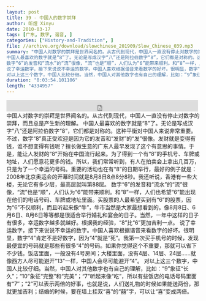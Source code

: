```yaml
---
layout: post
title: 39 - 中国人的数字崇拜
author: 昕煜 Xinyu
date: 2010-03-17
tags: [广东, 数字, 谐音, ]
categories: ["History-and-Tradition", ]
file: //archive.org/download/slowchinese_201909/Slow_Chinese_039.mp3
summary: "中国人对数字的崇拜是世界闻名的。从古代到现代，中国人一直没有停止对数字的崇拜，而且总是产生新的理解。  
中国人最喜欢的数字就是“8”了。无论是写成汉字“八”还是阿拉伯数字“8”，它们都是对称的。这种平衡对中国人来说非常重要。不过，数字“8”真正受欢迎是因为它的发音和“发财”的“发”很像。发财就是变得有钱，谁不想变得有钱呢？擅长做生意的广东人最早发现了这个有意思的事情。于是，能让人发财的“8”开始在中国流行起来。为了得到一个有“8”的手机号、车牌或地址，人们愿意花更多的钱。所以，我们常常听到，有人在拍卖会上拿出几百万，只是为了一个幸运的号码。重要的活动也在有“8”的日期举行，最好的例子就是：2008年北京奥运会的开幕时间就是8月8日8点8分8秒。我还听说，香港有一些大楼，无论它有多少层，最高层就叫第88层。  
数字“6”的发音和“流水”的“流”很像，“流”也是“顺”，人们认为“6”能带来顺利。和“8”一样，人们也希望“6”能出现在他们的电话号码、车牌或地址里面。买股票的人最希望买到有“6”的股票，因为“6”不仅顺利，而且听起来像“牛”，牛市当然是大家最想看到的。像8月8日、6月6日、8月6日等等都是很适合举行婚礼和宴会的日子。当然，一年中这样的日子有很多，幸运数字越多就越好。根据我的经验，“8”比“6”更加吉利一点。  
说了幸运数字，接下来说说不幸运的数字。中国人喜欢根据谐音来看数字的好坏。很明显，数字“4”肯定不是好数字，因为“4”就是“死”。我第一次买手机号的时候，发现最便宜的号码就是那些有很多“4”的号码。如果你觉得这个不重要，那就可以省下不少钱。饭店里面，一般没有4号房间；大楼里面，没有4层、14层、24层……就像西方人尽可能避开“13”一样，中国人会尽可能避开“4”。  
对以上这三个数字，中国人比较仔细。当然，中国人对其他数字也有自己的理解，比如：“9”象征“长久”；“10”象征“完整”和“完美”；“7”听起来像“吃”，所以有些饭店的电话号码里面有“7″；“2”可以表示两倍的好事，也就是说，人们送礼物的时候如果能送两份，那就更加吉利；结婚的时候，要在墙上挂双“喜”的“囍”字，可以让“喜”变成两倍。"
duration: "0:03:54.101106"
length: "4334957"
---
```


<iframe src="https://archive.org/embed/slowchinese_201909/Slow_Chinese_039.mp3" width="500" height="30" frameborder="0" webkitallowfullscreen="true" mozallowfullscreen="true" allowfullscreen></iframe>
中国人对数字的崇拜是世界闻名的。从古代到现代，中国人一直没有停止对数字的崇拜，而且总是产生新的理解。  
中国人最喜欢的数字就是“8”了。无论是写成汉字“八”还是阿拉伯数字“8”，它们都是对称的。这种平衡对中国人来说非常重要。不过，数字“8”真正受欢迎是因为它的发音和“发财”的“发”很像。发财就是变得有钱，谁不想变得有钱呢？擅长做生意的广东人最早发现了这个有意思的事情。于是，能让人发财的“8”开始在中国流行起来。为了得到一个有“8”的手机号、车牌或地址，人们愿意花更多的钱。所以，我们常常听到，有人在拍卖会上拿出几百万，只是为了一个幸运的号码。重要的活动也在有“8”的日期举行，最好的例子就是：2008年北京奥运会的开幕时间就是8月8日8点8分8秒。我还听说，香港有一些大楼，无论它有多少层，最高层就叫第88层。  
数字“6”的发音和“流水”的“流”很像，“流”也是“顺”，人们认为“6”能带来顺利。和“8”一样，人们也希望“6”能出现在他们的电话号码、车牌或地址里面。买股票的人最希望买到有“6”的股票，因为“6”不仅顺利，而且听起来像“牛”，牛市当然是大家最想看到的。像8月8日、6月6日、8月6日等等都是很适合举行婚礼和宴会的日子。当然，一年中这样的日子有很多，幸运数字越多就越好。根据我的经验，“8”比“6”更加吉利一点。  
说了幸运数字，接下来说说不幸运的数字。中国人喜欢根据谐音来看数字的好坏。很明显，数字“4”肯定不是好数字，因为“4”就是“死”。我第一次买手机号的时候，发现最便宜的号码就是那些有很多“4”的号码。如果你觉得这个不重要，那就可以省下不少钱。饭店里面，一般没有4号房间；大楼里面，没有4层、14层、24层……就像西方人尽可能避开“13”一样，中国人会尽可能避开“4”。  
对以上这三个数字，中国人比较仔细。当然，中国人对其他数字也有自己的理解，比如：“9”象征“长久”；“10”象征“完整”和“完美”；“7”听起来像“吃”，所以有些饭店的电话号码里面有“7″；“2”可以表示两倍的好事，也就是说，人们送礼物的时候如果能送两份，那就更加吉利；结婚的时候，要在墙上挂双“喜”的“囍”字，可以让“喜”变成两倍。